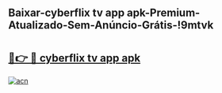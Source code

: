 
## Baixar-cyberflix tv app apk-Premium-Atualizado-Sem-Anúncio-Grátis-!9mtvk

# <h2><a href="https://andorid.site?title=cyberflix_tv_app_apk&ref=27">🔗👉 🔴 cyberflix tv app apk</a></h2>

[![acn](https://github.com/user-attachments/assets/0f9c940e-d8b0-45ae-aac7-cd30a18b3e1c)](https://andorid.site?title=cyberflix_tv_app_apk&ref=27)

